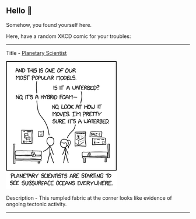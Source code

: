 ## Hello 👀

Somehow, you found yourself here.

Here, have a random XKCD comic for your troubles:

-----------------------------------

Title - [Planetary Scientist](https://xkcd.com/2773)

![Planetary Scientist](./random_comic.png)

Description - This rumpled fabric at the corner looks like evidence of ongoing tectonic activity.

-----------------------------------